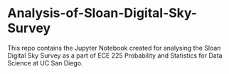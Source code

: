 # Analysis-of-Sloan-Digital-Sky-Survey

This repo contains the Jupyter Notebook created for analysing the Sloan Digital Sky Survey as a part of ECE 225 Probability and Statistics for Data Science at UC San Diego.


